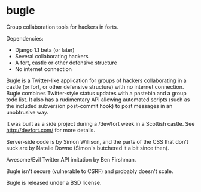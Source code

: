 bugle
=====

Group collaboration tools for hackers in forts.

Dependencies:

- Django 1.1 beta (or later)
- Several collaborating hackers
- A fort, castle or other defensive structure
- No internet connection

Bugle is a Twitter-like application for groups of hackers collaborating in a 
castle (or fort, or other defensive structure) with no internet connection.
Bugle combines Twitter-style status updates with a pastebin and a group todo
list. It also has a rudimentary API allowing automated scripts (such as the 
included subversion post-commit hook) to post messages in an unobtrusive way.

It was built as a side project during a /dev/fort week in a Scottish castle. 
See http://devfort.com/ for more details.

Server-side code is by Simon Willison, and the parts of the CSS that don't 
suck are by Natalie Downe (Simon's butchered it a bit since then).

Awesome/Evil Twitter API imitation by Ben Firshman.

Bugle isn't secure (vulnerable to CSRF) and probably doesn't scale.

Bugle is released under a BSD license.
